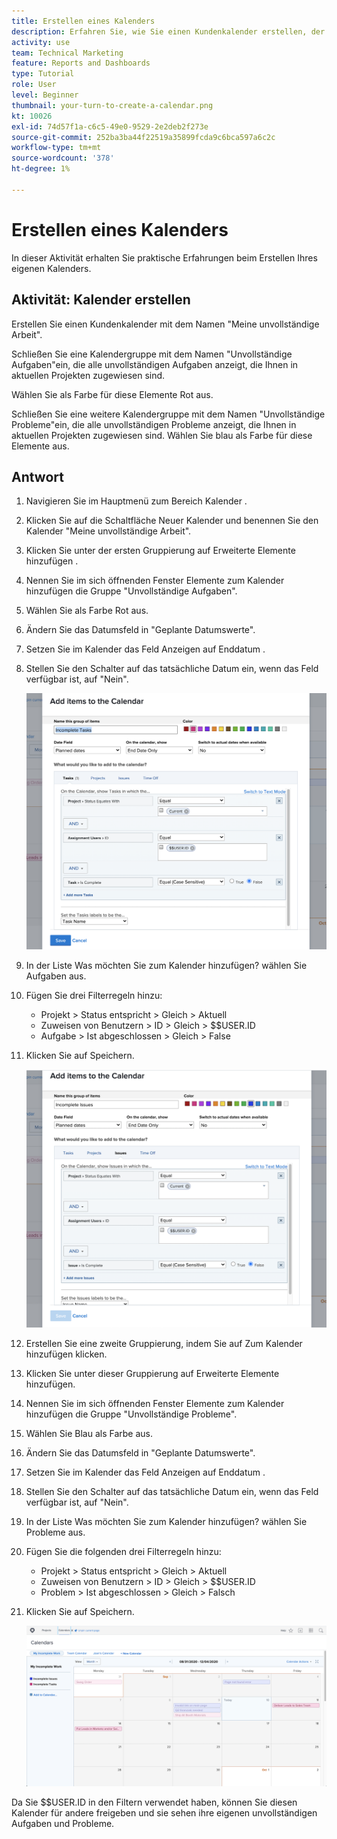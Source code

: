 ```yaml
---
title: Erstellen eines Kalenders
description: Erfahren Sie, wie Sie einen Kundenkalender erstellen, der Ihre unvollständigen Aufgaben und Probleme anzeigt.
activity: use
team: Technical Marketing
feature: Reports and Dashboards
type: Tutorial
role: User
level: Beginner
thumbnail: your-turn-to-create-a-calendar.png
kt: 10026
exl-id: 74d57f1a-c6c5-49e0-9529-2e2deb2f273e
source-git-commit: 252ba3ba44f22519a35899fcda9c6bca597a6c2c
workflow-type: tm+mt
source-wordcount: '378'
ht-degree: 1%

---
```


# Erstellen eines Kalenders

In dieser Aktivität erhalten Sie praktische Erfahrungen beim Erstellen Ihres eigenen Kalenders.

## Aktivität: Kalender erstellen

Erstellen Sie einen Kundenkalender mit dem Namen &quot;Meine unvollständige Arbeit&quot;.

Schließen Sie eine Kalendergruppe mit dem Namen &quot;Unvollständige Aufgaben&quot;ein, die alle unvollständigen Aufgaben anzeigt, die Ihnen in aktuellen Projekten zugewiesen sind.

Wählen Sie als Farbe für diese Elemente Rot aus.

Schließen Sie eine weitere Kalendergruppe mit dem Namen &quot;Unvollständige Probleme&quot;ein, die alle unvollständigen Probleme anzeigt, die Ihnen in aktuellen Projekten zugewiesen sind. Wählen Sie blau als Farbe für diese Elemente aus.

## Antwort

1. Navigieren Sie im Hauptmenü zum Bereich Kalender .
1. Klicken Sie auf die Schaltfläche Neuer Kalender und benennen Sie den Kalender &quot;Meine unvollständige Arbeit&quot;.
1. Klicken Sie unter der ersten Gruppierung auf Erweiterte Elemente hinzufügen .
1. Nennen Sie im sich öffnenden Fenster Elemente zum Kalender hinzufügen die Gruppe &quot;Unvollständige Aufgaben&quot;.
1. Wählen Sie als Farbe Rot aus.
1. Ändern Sie das Datumsfeld in &quot;Geplante Datumswerte&quot;.
1. Setzen Sie im Kalender das Feld Anzeigen auf Enddatum .
1. Stellen Sie den Schalter auf das tatsächliche Datum ein, wenn das Feld verfügbar ist, auf &quot;Nein&quot;.

   ![Ein Bild des Bildschirms zum Hinzufügen von Elementen zu einem Kalender](assets/calendar-activity-1.png)

1. In der Liste Was möchten Sie zum Kalender hinzufügen? wählen Sie Aufgaben aus.
1. Fügen Sie drei Filterregeln hinzu:

   * Projekt > Status entspricht > Gleich > Aktuell
   * Zuweisen von Benutzern > ID > Gleich > $$USER.ID
   * Aufgabe > Ist abgeschlossen > Gleich > False

1. Klicken Sie auf Speichern.

   ![Ein Bild des Bildschirms zum Hinzufügen von Elementen zu einem Kalender](assets/calendar-activity-2.png)

1. Erstellen Sie eine zweite Gruppierung, indem Sie auf Zum Kalender hinzufügen klicken.
1. Klicken Sie unter dieser Gruppierung auf Erweiterte Elemente hinzufügen.
1. Nennen Sie im sich öffnenden Fenster Elemente zum Kalender hinzufügen die Gruppe &quot;Unvollständige Probleme&quot;.
1. Wählen Sie Blau als Farbe aus.
1. Ändern Sie das Datumsfeld in &quot;Geplante Datumswerte&quot;.
1. Setzen Sie im Kalender das Feld Anzeigen auf Enddatum .
1. Stellen Sie den Schalter auf das tatsächliche Datum ein, wenn das Feld verfügbar ist, auf &quot;Nein&quot;.
1. In der Liste Was möchten Sie zum Kalender hinzufügen? wählen Sie Probleme aus.
1. Fügen Sie die folgenden drei Filterregeln hinzu:

   * Projekt > Status entspricht > Gleich > Aktuell
   * Zuweisen von Benutzern > ID > Gleich > $$USER.ID
   * Problem > Ist abgeschlossen > Gleich > Falsch

1. Klicken Sie auf Speichern.

   ![Ein Bild des Bildschirms zum Hinzufügen von Elementen zu einem Kalender](assets/calendar-activity-3.png)

Da Sie $$USER.ID in den Filtern verwendet haben, können Sie diesen Kalender für andere freigeben und sie sehen ihre eigenen unvollständigen Aufgaben und Probleme.
